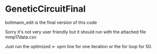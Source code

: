 # GeneticCircuitFinal
boltmann_edit is the final version of this code

Sorry it's not very user friendly but it should run with the attached file mmp17data.csv

Just run the optimized <- opm line for one iteration or the for loop for 50. 
